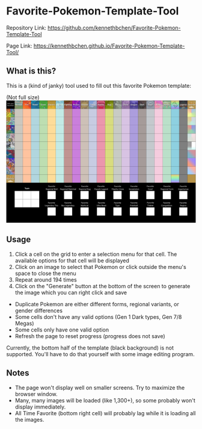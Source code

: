 # Favorite-Pokemon-Template-Tool

Repository Link: https://github.com/kennethbchen/Favorite-Pokemon-Template-Tool

Page Link: https://kennethbchen.github.io/Favorite-Pokemon-Template-Tool/

## What is this?
This is a (kind of janky) tool used to fill out this favorite Pokemon template:

(Not full size)
![Blank Template Preview](https://github.com/kennethbchen/Favorite-Pokemon-Template-Tool/blob/master/resources/template%20modified%20small.png)

## Usage


1. Click a cell on the grid to enter a selection menu for that cell. The available options for that cell will be displayed
2. Click on an image to select that Pokemon or click outside the menu's space to close the menu
3. Repeat around 194 times
4. Click on the "Generate" button at the bottom of the screen to generate the image which you can right click and save

- Duplicate Pokemon are either different forms, regional variants, or gender differences
- Some cells don't have any valid options (Gen 1 Dark types, Gen 7/8 Megas)
- Some cells only have one valid option
- Refresh the page to reset progress (progress does not save)

Currently, the bottom half of the template (black background) is not supported. You'll have to do that yourself with some image editing program.


## Notes

- The page won't display well on smaller screens. Try to maximize the browser window.
- Many, many images will be loaded (like 1,300+), so some probably won't display immediately.
- All Time Favorite (bottom right cell) will probably lag while it is loading all the images.
